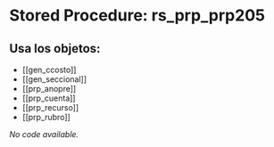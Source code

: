 # Stored Procedure: rs_prp_prp205

## Usa los objetos:
- [[gen_ccosto]]
- [[gen_seccional]]
- [[prp_anopre]]
- [[prp_cuenta]]
- [[prp_recurso]]
- [[prp_rubro]]

*No code available.*
